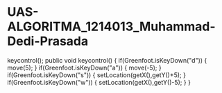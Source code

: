 # UAS-ALGORITMA_1214013_Muhammad-Dedi-Prasada
keycontrol();  public void keycontrol()     {         if(Greenfoot.isKeyDown("d"))         {             move(5);         }                  if(Greenfoot.isKeyDown("a"))         {             move(-5);         }                  if(Greenfoot.isKeyDown("s"))         {             setLocation(getX(),getY()+5);         }                  if(Greenfoot.isKeyDown("w"))         {             setLocation(getX(),getY()-5);         }              }
